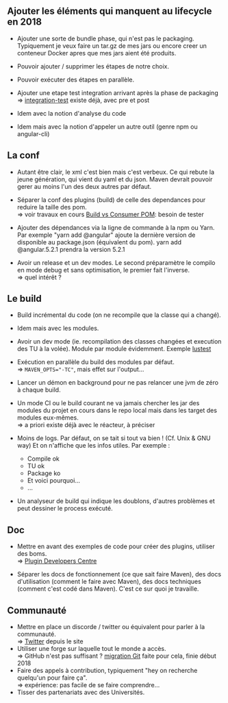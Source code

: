 
## Ajouter les éléments qui manquent au lifecycle en 2018

- Ajouter une sorte de bundle phase, qui n'est pas le packaging. Typiquement je veux faire un tar.gz de mes jars ou encore creer un conteneur Docker apres que mes jars aient été produits.

- Pouvoir ajouter / supprimer les étapes de notre choix.

- Pouvoir exécuter des étapes en parallèle.

- Ajouter une etape test integration arrivant après la phase de packaging  
  => [integration-test](https://maven.apache.org/ref/3.5.3/maven-core/lifecycles.html) existe déjà, avec pre et post

- Idem avec la notion d'analyse du code

- Idem mais avec la notion d'appeler un autre outil (genre npm ou angular-cli)


## La conf
- Autant être clair, le xml c'est bien mais c'est verbeux. Ce qui rebute la jeune génération, qui vient du yaml et du json. Maven devrait pouvoir gerer au moins l'un des deux autres par défaut.

- Séparer la conf des plugins (build) de celle des dependances pour reduire la taille des pom.  
  => voir travaux en cours [Build vs Consumer POM](https://cwiki.apache.org/confluence/display/MAVEN/Build+vs+Consumer+POM): besoin de tester

- Ajouter des dépendances via la ligne de commande à la npm ou Yarn. Par exemple "yarn add @angular" ajoute la dernière version de disponible au package.json (équivalent du pom).
yarn add @angular.5.2.1 prendra la version 5.2.1

- Avoir un release et un dev modes. Le second préparamètre le compilo en mode debug et sans optimisation, le premier fait l'inverse.  
  => quel intérêt ?


## Le build
- Build incrémental du code (on ne recompile que la classe qui a changé).

- Idem mais avec les modules.

- Avoir un dev mode (ie. recompilation des classes changées et execution des TU à la volée). Module par module évidemment. Exemple [lustest](https://github.com/itametis/lustest-maven-plugin)

- Exécution en parallèle du build des modules par défaut.  
  => `MAVEN_OPTS="-TC"`, mais effet sur l'output...

- Lancer un démon en background pour ne pas relancer une jvm de zéro à chaque build.

- Un mode CI ou le build courant ne va jamais chercher les jar des modules du projet en cours dans le repo local mais dans les target des modules eux-mêmes.  
  => a priori existe déjà avec le réacteur, à préciser

- Moins de logs. Par défaut, on se tait si tout va bien ! (Cf. Unix & GNU way) Et on n'affiche que les infos utiles.
  Par exemple :
    * Compile ok
    * TU ok
    * Package ko
    * Et voici pourquoi...
    * ...

- Un analyseur de build qui indique les doublons, d'autres problèmes et peut dessiner le process exécuté.



## Doc

- Mettre en avant des exemples de code pour créer des plugins, utiliser des boms.  
  => [Plugin Developers Centre](https://maven.apache.org/plugin-developers/index.html)

- Séparer les docs de fonctionnement (ce que sait faire Maven), des docs d'utilisation (comment le faire avec Maven), des docs techniques (comment c'est codé dans Maven). C'est ce sur quoi je travaille.


## Communauté

- Mettre en place un discorde / twitter ou équivalent pour parler à la communauté.  
  => [Twitter](https://twitter.com/ASFMavenProject) depuis le site
- Utiliser une forge sur laquelle tout le monde a accès.  
  => GitHub n'est pas suffisant ? [migration Git](https://cwiki.apache.org/confluence/display/MAVEN/Git+Migration) faite pour cela, finie début 2018 
- Faire des appels à contribution, typiquement "hey on recherche quelqu'un pour faire ça".  
  => expérience: pas facile de se faire comprendre...
- Tisser des partenariats avec des Universités.
